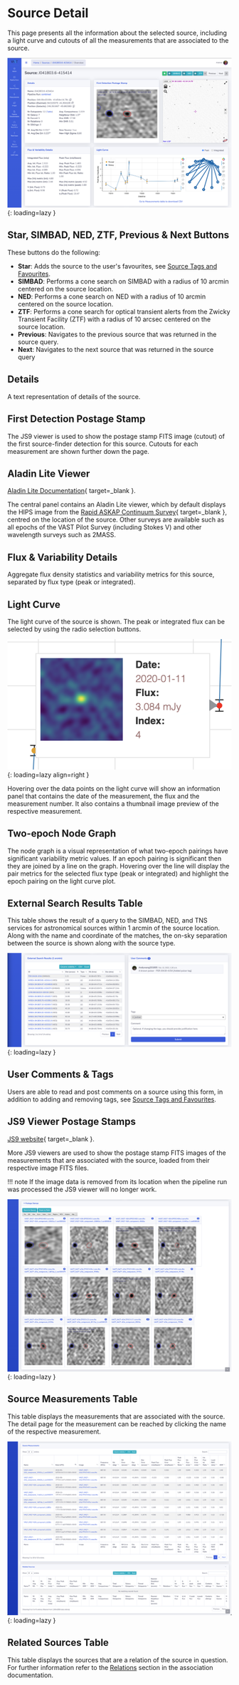 # Source Detail

This page presents all the information about the selected source, including a light curve and cutouts of all the measurements that are associated to the source.

![!Source detail page.](../img/source-detail1.png){: loading=lazy }

## Star, SIMBAD, NED, ZTF, Previous & Next Buttons

These buttons do the following:

* **Star**: Adds the source to the user's favourites, see [Source Tags and Favourites](sourcetagsfavs.md).
* **SIMBAD**: Performs a cone search on SIMBAD with a radius of 10 arcmin centered on the source location.
* **NED**: Performs a cone search on NED with a radius of 10 arcmin centered on the source location.
* **ZTF**: Performs a cone search for optical transient alerts from the Zwicky Transient Facility (ZTF) with a radius of 10 arcsec centered on the source location.
* **Previous**: Navigates to the previous source that was returned in the source query.
* **Next**: Navigates to the next source that was returned in the source query

## Details

A text representation of details of the source.

## First Detection Postage Stamp

The JS9 viewer is used to show the postage stamp FITS image (cutout) of the first source-finder detection for this source. Cutouts for each measurement are shown further down the page.

## Aladin Lite Viewer

[Aladin Lite Documentation](https://aladin.u-strasbg.fr/AladinLite/doc/){ target=_blank }.

The central panel contains an Aladin Lite viewer, which by default displays the HIPS image from the [Rapid ASKAP Continuum Survey](https://research.csiro.au/racs/){ target=_blank }, centred on the location of the source.
Other surveys are available such as all epochs of the VAST Pilot Survey (including Stokes V) and other wavelength surveys such as 2MASS.

## Flux & Variability Details

Aggregate flux density statistics and variability metrics for this source, separated by flux type (peak or integrated).

## Light Curve

The light curve of the source is shown. The peak or integrated flux can be selected by using the radio selection buttons.

![!Source detail page: light curve hover panel.](../img/light-curve-hover.png){: loading=lazy align=right }

Hovering over the data points on the light curve will show an information panel that contains the date of the measurement, the flux and the measurement number.
It also contains a thumbnail image preview of the respective measurement.

## Two-epoch Node Graph

The node graph is a visual representation of what two-epoch pairings have significant variability metric values.
If an epoch pairing is significant then they are joined by a line on the graph. Hovering over the line will display the pair metrics for the selected flux type (peak or integrated) and highlight the epoch pairing on the light curve plot.

## External Search Results Table

This table shows the result of a query to the SIMBAD, NED, and TNS services for astronomical sources within 1 arcmin of the source location. Along with the name and coordinate of the matches, the on-sky separation between the source is shown along with the source type.

![!Source detail page: external search results, user assigned tags and comments.](../img/source-detail2.png){: loading=lazy }

## User Comments & Tags

Users are able to read and post comments on a source using this form, in addition to adding and removing tags, see [Source Tags and Favourites](sourcetagsfavs.md).

## JS9 Viewer Postage Stamps

[JS9 website](https://js9.si.edu){ target=_blank }.

More JS9 viewers are used to show the postage stamp FITS images of the measurements that are associated with the source, loaded from their respective image FITS files.

!!! note
    If the image data is removed from its location when the pipeline run was processed the JS9 viewer will no longer work.

![!Source detail page: postage stamps.](../img/source-detail3.png){: loading=lazy }

## Source Measurements Table

This table displays the measurements that are associated with the source. The detail page for the measurement can be reached by clicking the name of the respective measurement.

![!Source detail page: measurement and related tables.](../img/source-detail4.png){: loading=lazy }

## Related Sources Table

This table displays the sources that are a relation of the source in question. For further information refer to the [Relations](../design/association.md#relations) section in the association documentation.

